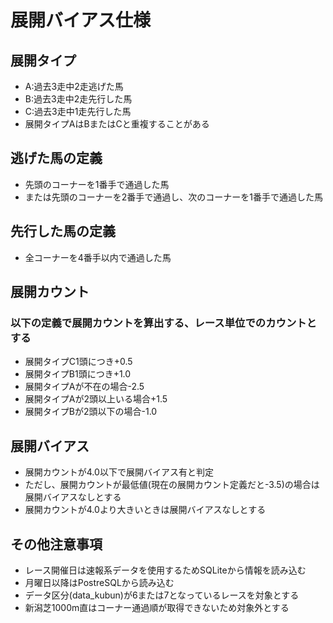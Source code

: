 # 展開バイアス仕様

## 展開タイプ
- A:過去3走中2走逃げた馬
- B:過去3走中2走先行した馬
- C:過去3走中1走先行した馬
- 展開タイプAはBまたはCと重複することがある

## 逃げた馬の定義
- 先頭のコーナーを1番手で通過した馬
- または先頭のコーナーを2番手で通過し、次のコーナーを1番手で通過した馬

## 先行した馬の定義
- 全コーナーを4番手以内で通過した馬

## 展開カウント
### 以下の定義で展開カウントを算出する、レース単位でのカウントとする
- 展開タイプC1頭につき+0.5
- 展開タイプB1頭につき+1.0
- 展開タイプAが不在の場合-2.5
- 展開タイプAが2頭以上いる場合+1.5
- 展開タイプBが2頭以下の場合-1.0

## 展開バイアス
- 展開カウントが4.0以下で展開バイアス有と判定
- ただし、展開カウントが最低値(現在の展開カウント定義だと-3.5)の場合は展開バイアスなしとする
- 展開カウントが4.0より大きいときは展開バイアスなしとする

## その他注意事項
- レース開催日は速報系データを使用するためSQLiteから情報を読み込む
- 月曜日以降はPostreSQLから読み込む
- データ区分(data_kubun)が6または7となっているレースを対象とする
- 新潟芝1000m直はコーナー通過順が取得できないため対象外とする